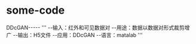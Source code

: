 # some-code

DDcGAN-----
'''
--输入：红外和可见数据对
--用途：数据以数据对形式裁剪增广
--输出：H5文件
--应用：DDcGAN
--语言：matalab
'''
